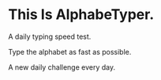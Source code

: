 # This Is AlphabeTyper.

A daily typing speed test.

Type the alphabet as fast as possible.

A new daily challenge every day.
